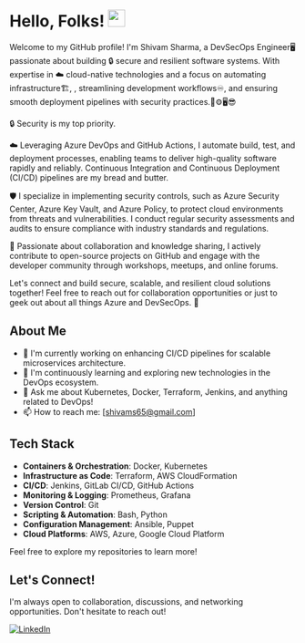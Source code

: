 # Hello, Folks! <img src="https://raw.githubusercontent.com/MartinHeinz/MartinHeinz/master/wave.gif" width="30px" height="30px" />

Welcome to my GitHub profile! I'm Shivam Sharma, a DevSecOps Engineer🖥 passionate about building 🔒 secure and resilient software systems. With expertise in ☁️ cloud-native technologies and a focus on automating infrastructure🏗, , streamlining development workflows♾, and ensuring smooth deployment pipelines with security practices.🚀⚙🖥😎

🔒 Security is my top priority. 

☁️ Leveraging Azure DevOps and GitHub Actions, I automate build, test, and deployment processes, enabling teams to deliver high-quality software rapidly and reliably. Continuous Integration and Continuous Deployment (CI/CD) pipelines are my bread and butter.

🛡️ I specialize in implementing security controls, such as Azure Security Center, Azure Key Vault, and Azure Policy, to protect cloud environments from threats and vulnerabilities. I conduct regular security assessments and audits to ensure compliance with industry standards and regulations.

🚀 Passionate about collaboration and knowledge sharing, I actively contribute to open-source projects on GitHub and engage with the developer community through workshops, meetups, and online forums.

Let's connect and build secure, scalable, and resilient cloud solutions together! Feel free to reach out for collaboration opportunities or just to geek out about all things Azure and DevSecOps. 🚀

## About Me

- 🔭 I'm currently working on enhancing CI/CD pipelines for scalable microservices architecture.
- 🌱 I'm continuously learning and exploring new technologies in the DevOps ecosystem.
- 💬 Ask me about Kubernetes, Docker, Terraform, Jenkins, and anything related to DevOps!
- 📫 How to reach me: [shivams65@gmail.com]

## Tech Stack

- **Containers & Orchestration**: Docker, Kubernetes
- **Infrastructure as Code**: Terraform, AWS CloudFormation
- **CI/CD**: Jenkins, GitLab CI/CD, GitHub Actions
- **Monitoring & Logging**: Prometheus, Grafana
- **Version Control**: Git
- **Scripting & Automation**: Bash, Python
- **Configuration Management**: Ansible, Puppet
- **Cloud Platforms**: AWS, Azure, Google Cloud Platform

Feel free to explore my repositories to learn more!

## Let's Connect!

I'm always open to collaboration, discussions, and networking opportunities. Don't hesitate to reach out!

[![LinkedIn](https://img.shields.io/badge/-LinkedIn-blue?style=flat-square&logo=linkedin&logoColor=white)](https://www.linkedin.com/in/shivam-sharma-701261130/)
